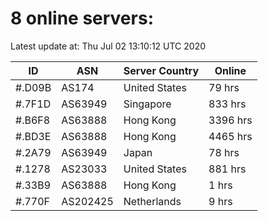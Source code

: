 # 8 online servers:

Latest update at: Thu Jul 02 13:10:12 UTC 2020

| ID | ASN | Server Country | Online |
| -- | --- | -------------- | ------ |
| #.D09B | AS174 | United States | 79 hrs |
| #.7F1D | AS63949 | Singapore | 833 hrs |
| #.B6F8 | AS63888 | Hong Kong | 3396 hrs |
| #.BD3E | AS63888 | Hong Kong | 4465 hrs |
| #.2A79 | AS63949 | Japan | 78 hrs |
| #.1278 | AS23033 | United States | 881 hrs |
| #.33B9 | AS63888 | Hong Kong | 1 hrs |
| #.770F | AS202425 | Netherlands | 9 hrs |

